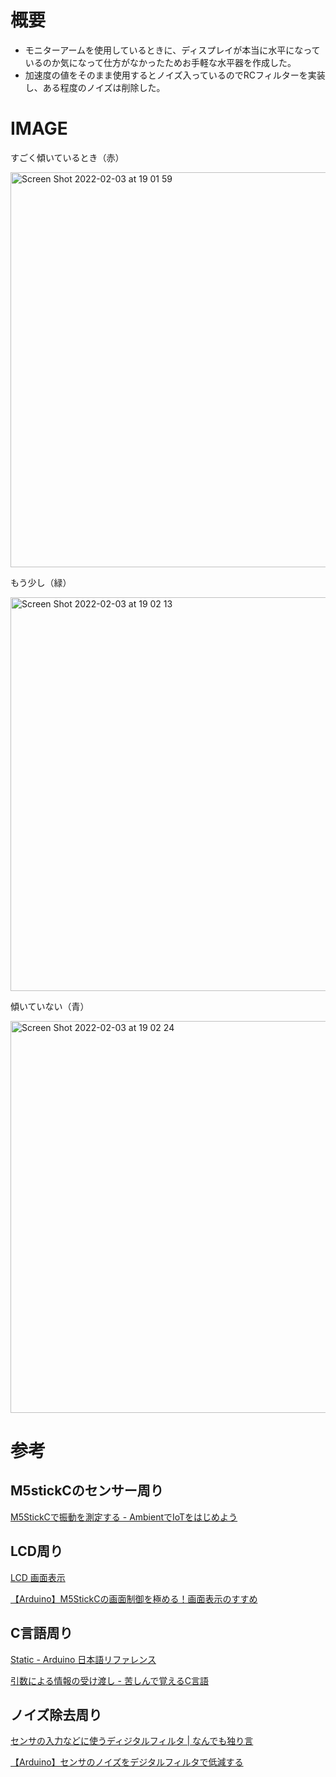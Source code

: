 # 概要
- モニターアームを使用しているときに、ディスプレイが本当に水平になっているのか気になって仕方がなかったためお手軽な水平器を作成した。
- 加速度の値をそのまま使用するとノイズ入っているのでRCフィルターを実装し、ある程度のノイズは削除した。

# IMAGE
すごく傾いているとき（赤）

<img width="632" alt="Screen Shot 2022-02-03 at 19 01 59" src="https://user-images.githubusercontent.com/44522011/152321223-5c6a8d7c-a128-4270-8948-4de36a2a96e7.png">

もう少し（緑）

<img width="630" alt="Screen Shot 2022-02-03 at 19 02 13" src="https://user-images.githubusercontent.com/44522011/152321234-50a74c8f-4ca5-4878-95a9-4dfabf48ebfc.png">

傾いていない（青）

<img width="627" alt="Screen Shot 2022-02-03 at 19 02 24" src="https://user-images.githubusercontent.com/44522011/152321248-d0db7f0d-25d6-493c-b3cc-ccda1a1adc1a.png">



# 参考

## M5stickCのセンサー周り
[M5StickCで振動を測定する - AmbientでIoTをはじめよう](https://pages.switch-science.com/letsiot/vibration/)

## LCD周り 
[LCD 画面表示](https://github.com/m5stack/m5-docs/blob/master/docs/ja/api/lcd.md)  

[【Arduino】M5StickCの画面制御を極める！画面表示のすすめ](https://karakuri-musha.com/inside-technology/arduino-m5stickc-04-time-display-for-m5stickc/)

## C言語周り
[Static - Arduino 日本語リファレンス](http://www.musashinodenpa.com/arduino/ref/index.php?f=0&pos=1736)

[引数による情報の受け渡し - 苦しんで覚えるC言語](https://9cguide.appspot.com/15-06.html)

## ノイズ除去周り
[センサの入力などに使うディジタルフィルタ | なんでも独り言](https://ehbtj.com/electronics/sensor-digital-filter/)

[【Arduino】センサのノイズをデジタルフィルタで低減する](https://ppdr.softether.net/arduino-digital-filter)
